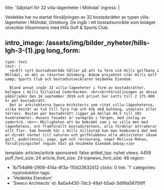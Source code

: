 title: 'Säljstart för 32 villa-lägenheter i Mölndal'
ingress: |
  <p>Veidekke har nu startat försäljningen av 32 bostadsrätter av typen villa-lägenheter i Mölndal, Göteborg. De ingår i ett bostadsområde som bolaget utvecklar tillsammans med Hills Golf & Sports Club.
  </p>
  
intro_image: /assets/img/bilder_nyheter/hills-lgh-3-(1).jpg
long_form:
  -
    type: text
    text: |
      <p>Ett nytt bostadsområde håller på att ta form vid Hills golfbana i Mölndal, en del av tätorten Göteborg. Bakom projektet står Hills Golf &amp; Sports Club och bostadsutvecklaren Veidekke Eiendom. 
      
      Bland annat ingår 32 villa-lägenheter i form av bostadsrätter, belägna i Hills Villastad Cederbacken. <br><br>Försäljningen av dessa påbörjades den 24 september 2019 och priset har satts till 2 175 000 kr per bostadsrätt.  
      Det är arkitekterna Sweco Architects som ritat villa-lägenheterna, vilka består av två till fyra rum och kök med balkong, uteplats eller terrass. Boytan per bostadsrätt ligger på mellan 49,5 till 101 kvadratmeter. Husens fasader är varmgråa i färgen, med inslag av cederträ. <br>– Möjligheten att bo bekvämt som i en villa men med lägenhetens, och framförallt bostadsrättens, alla fördelar attraherar allt fler. Som boende här i Hills Villastad kan man kombinera det med en direkt närhet till naturen och golfklubbens alla aktiviteter såsom golf, padeltennis, yoga, gym och restaurang, säger Melissa Mahan, försäljningschef region Väst på Veidekke Eiendom.&nbsp;</p>
      
template: articles/article
sponsored: false
artikel_typ: nyhet
views: 4459
puff_font_size: 24
article_font_size: 24
topnews_font_size: 48
region:
  - 1b754d96-2908-414a-8f3a-110d23632412
clicks: 0
link: '1'
categories: nyproduktion
tags:
  - 'Veidekke Eiendom'
  - 'Sweco Architects'
id: 8a0a4430-7dc3-49af-b5ad-3d99a58706ff
